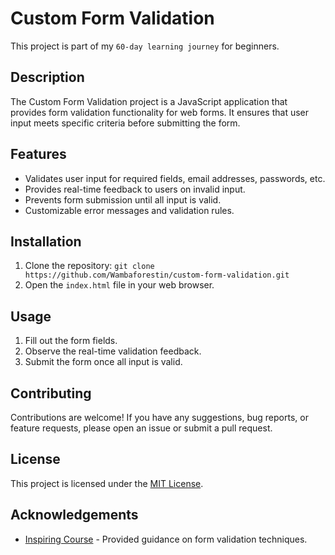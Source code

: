 # Custom Form Validation

This project is part of my `60-day learning journey` for beginners.

## Description

The Custom Form Validation project is a JavaScript application that provides form validation functionality for web forms. It ensures that user input meets specific criteria before submitting the form.

## Features

- Validates user input for required fields, email addresses, passwords, etc.
- Provides real-time feedback to users on invalid input.
- Prevents form submission until all input is valid.
- Customizable error messages and validation rules.

## Installation

1. Clone the repository: `git clone https://github.com/Wambaforestin/custom-form-validation.git`
2. Open the `index.html` file in your web browser.

## Usage

1. Fill out the form fields.
2. Observe the real-time validation feedback.
3. Submit the form once all input is valid.

## Contributing

Contributions are welcome! If you have any suggestions, bug reports, or feature requests, please open an issue or submit a pull request.

## License

This project is licensed under the [MIT License](LICENSE).

## Acknowledgements

- [Inspiring Course](https://www.w3schools.com/js) - Provided guidance on form validation techniques.
